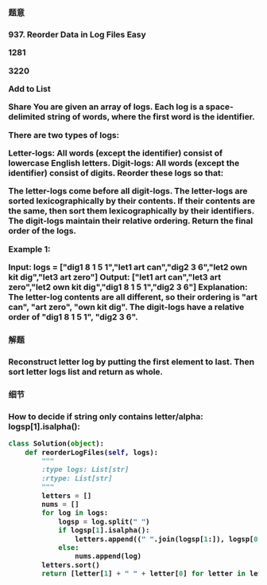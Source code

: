 <h3>题意<h3>
<p>
937. Reorder Data in Log Files
Easy

1281

3220

Add to List

Share
You are given an array of logs. Each log is a space-delimited string of words, where the first word is the identifier.

There are two types of logs:

Letter-logs: All words (except the identifier) consist of lowercase English letters.
Digit-logs: All words (except the identifier) consist of digits.
Reorder these logs so that:

The letter-logs come before all digit-logs.
The letter-logs are sorted lexicographically by their contents. If their contents are the same, then sort them lexicographically by their identifiers.
The digit-logs maintain their relative ordering.
Return the final order of the logs.
  
  
  Example 1:

Input: logs = ["dig1 8 1 5 1","let1 art can","dig2 3 6","let2 own kit dig","let3 art zero"]
Output: ["let1 art can","let3 art zero","let2 own kit dig","dig1 8 1 5 1","dig2 3 6"]
Explanation:
The letter-log contents are all different, so their ordering is "art can", "art zero", "own kit dig".
The digit-logs have a relative order of "dig1 8 1 5 1", "dig2 3 6".

<p>




<h3>解题<h3>
<p> 
Reconstruct letter log by putting the first element to last. Then sort letter logs list and return as whole.
<p>




<h3>细节<h3>
<p>
How to decide if string only contains letter/alpha:  logsp[1].isalpha():
<p>


```python
class Solution(object):
    def reorderLogFiles(self, logs):
        """
        :type logs: List[str]
        :rtype: List[str]
        """
        letters = []
        nums = []
        for log in logs:
            logsp = log.split(" ")
            if logsp[1].isalpha():
                letters.append((" ".join(logsp[1:]), logsp[0]))
            else:
                nums.append(log)
        letters.sort()
        return [letter[1] + " " + letter[0] for letter in letters] + nums
    

```

